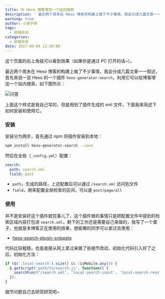 ```yaml
---
title: 为 Hexo 博客增加一个站内搜索
description: ' 最近两个周末在 Hexo 博客的构建上做了不少事情，我会分成几篇文章一一叙述，首先来说一说 Hexo 的一个插件 `hexo-generator-search`，利用它可以给博客增加一个站内搜索'
warning: true
author: 小胡子哥
tags:
  - 前端杂谈
categories:
  - 前端杂谈
date: 2017-06-04 12:30:00
---
```

这个页面的右上角就可以看到效果（如果你是通过 PC 打开的话~）。

最近两个周末在 Hexo 博客的构建上做了不少事情，我会分成几篇文章一一叙述，首先来说一说 Hexo 的一个插件 `hexo-generator-search`，利用它可以给博客增加一个站内搜索，如下图所示：

![问答](http://www.barretlee.com/blogimgs/2017/06/04/hexo-blog-search-plugin.png)

上面这个样式是我自己写的，但是用到了插件生成的 xml 文件，下面我来简述下如何安装和使用它。

### 安装

安装分为两步，首先通过 npm 将插件安装到本地：

```bash
npm install hexo-generator-search --save
```

然后在全局（`_config.yml`）配置：

```yml
search:
  path: search.xml
  field: post
```

- `path`，生成的路径，上述配置后可以通过 `/search.xml` 访问到文件
- `field`，用来配置全局检索的区间，可以是 `post/page/all`

### 使用

并不是安装好这个插件就完事儿了，这个插件做的事情只是把配置文件中提到的检索区域内容打包进 `search.xml`，剩下的工作还是需要自己来做的，我写了一个栗子，也就是本博客正在使用的效果，想偷懒的同学可以拿过去使用：

- [hexo-search-plugin-snippets](https://github.com/barretlee/hexo-search-plugin-snippets)

代码比较粗糙，也是直接从网上拿过来做了些细节改动，初始化代码引入好了之后，初始化方法：

```js
if ($('.local-search').size() && !isMobile.any()) {
  $.getScript('path/to/search.js', function() {
    searchFunc("/search.xml", 'local-search-input', 'local-search-result');
  });
}
```

细节问题自己去研究研究吧~